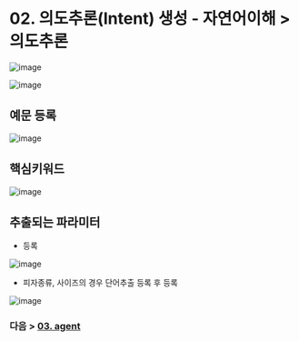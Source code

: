 # 02. 의도추론(Intent) 생성 - 자연어이해 > 의도추론

![image](https://user-images.githubusercontent.com/24771449/67613433-2d89f500-f7e8-11e9-897c-90e7480cbd60.png)

![image](https://user-images.githubusercontent.com/24771449/67613440-51e5d180-f7e8-11e9-82c1-9afeadf59855.png)

## 예문 등록

![image](https://user-images.githubusercontent.com/24771449/67613453-996c5d80-f7e8-11e9-871a-dc5c72cc4cc4.png)

## 핵심키워드

![image](https://user-images.githubusercontent.com/24771449/67613536-8f972a00-f7e9-11e9-968c-3c2772c86fca.png)

## 추출되는 파라미터
- 등록

![image](https://user-images.githubusercontent.com/24771449/67616748-7907c780-f817-11e9-9ccc-f3fbd6dd9721.png)

- 피자종류, 사이즈의 경우 단어추출 등록 후 등록

![image](https://user-images.githubusercontent.com/24771449/67616753-8ae96a80-f817-11e9-9371-8cadade21f09.png)

### 다음 > [03. agent](03.%20agent.md)
